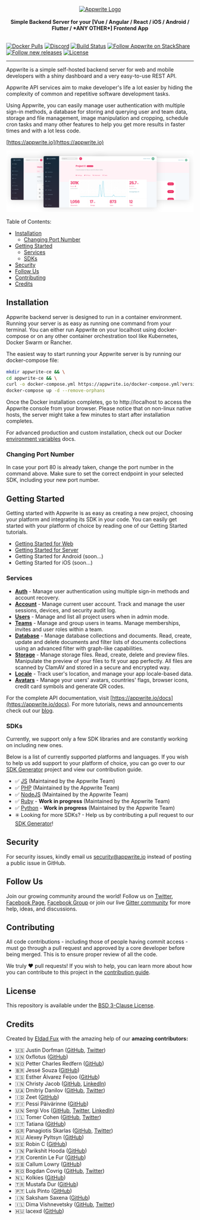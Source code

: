 <p align="center">
    <a href="https://appwrite.io" target="_blank"><img width="260" height="39" src="https://appwrite.io/images/github-logo.png" alt="Appwrite Logo"></a>
    <br />
    <br />
    <b>Simple Backend Server for your [Vue / Angular / React / iOS / Android / Flutter / *ANY OTHER*] Frontend App</b>
    <br />
    <br />
</p>

[![Docker Pulls](https://img.shields.io/docker/pulls/appwrite/appwrite.svg)](https://hub.docker.com/r/appwrite/appwrite)
[![Discord](https://img.shields.io/discord/564160730845151244)](https://discord.gg/GSeTUeA)
[![Build Status](https://travis-ci.org/appwrite/appwrite.svg?branch=master)](https://travis-ci.org/appwrite/appwrite)
[![Follow  Appwrite on StackShare](https://img.stackshare.io/misc/follow-on-stackshare-badge.svg)](https://stackshare.io/appwrite)
[![Follow new releases](https://app.releasly.co/assets/badges/badge-blue.svg)](https://app.releasly.co/sites/appwrite/appwrite?utm_source=github_badge)
[![License](https://img.shields.io/badge/License-BSD%203--Clause-blue.svg)](https://opensource.org/licenses/BSD-3-Clause)


---

Appwrite is a simple self-hosted backend server for web and mobile developers with a shiny dashboard and a very easy-to-use REST API.

Appwrite API services aim to make developer's life a lot easier by hiding the complexity of common and repetitive software development tasks.

Using Appwrite, you can easily manage user authentication with multiple sign-in methods, a database for storing and querying user and team data, storage and file management, image manipulation and cropping, schedule cron tasks and many other features to help you get more results in faster times and with a lot less code.

[https://appwrite.io](https://appwrite.io)

![Appwrite](public/images/github.png)

Table of Contents:

- [Installation](#installation)
  - [Changing Port Number](#changing-port-number)
- [Getting Started](#getting-started)
  - [Services](#services)
  - [SDKs](#sdks)
- [Security](#security)
- [Follow Us](#follow-us)
- [Contributing](#contributing)
- [Credits](#credits)
      
## Installation

Appwrite backend server is designed to run in a container environment. Running your server is as easy as running one command from your terminal. You can either run Appwrite on your localhost using docker-compose or on any other container orchestration tool like Kubernetes, Docker Swarm or Rancher.

The easiest way to start running your Appwrite server is by running our docker-compose file:

```bash
mkdir appwrite-ce && \
cd appwrite-ce && \
curl -o docker-compose.yml https://appwrite.io/docker-compose.yml?version=0.3.0 && \
docker-compose up -d --remove-orphans
```


Once the Docker installation completes, go to http://localhost to access the Appwrite console from your browser. Please notice that on non-linux native hosts, the server might take a few minutes to start after installation completes.


For advanced production and custom installation, check out our Docker [environment variables](docs/tutorials/environment-variables.md) docs.

### Changing Port Number

In case your port 80 is already taken, change the port number in the command above. Make sure to set the correct endpoint in your selected SDK, including your new port number.

## Getting Started

Getting started with Appwrite is as easy as creating a new project, choosing your platform and integrating its SDK in your code. You can easily get started with your platform of choice by reading one of our Getting Started tutorials.

* [Getting Started for Web](https://appwrite.io/docs/getting-started-for-web)
* [Getting Started for Server](https://appwrite.io/docs/getting-started-for-server)
* Getting Started for Android (soon...)
* Getting Started for iOS (soon...)

### Services

* [**Auth**](https://appwrite.io/docs/auth) - Manage user authentication using multiple sign-in methods and account recovery.
* [**Account**](https://appwrite.io/docs/account) - Manage current user account. Track and manage the user sessions, devices, and security audit log.
* [**Users**](https://appwrite.io/docs/users) - Manage and list all project users when in admin mode.
* [**Teams**](https://appwrite.io/docs/teams) - Manage and group users in teams. Manage memberships, invites and user roles within a team.
* [**Database**](https://appwrite.io/docs/database) - Manage database collections and documents. Read, create, update and delete documents and filter lists of documents collections using an advanced filter with graph-like capabilities.
* [**Storage**](https://appwrite.io/docs/storage) - Manage storage files. Read, create, delete and preview files. Manipulate the preview of your files to fit your app perfectly. All files are scanned by ClamAV and stored in a secure and encrypted way.
* [**Locale**](https://appwrite.io/docs/locale) - Track user's location, and manage your app locale-based data.
* [**Avatars**](https://appwrite.io/docs/avatars) - Manage your users' avatars, countries' flags, browser icons, credit card symbols and generate QR codes.

For the complete API documentation, visit [https://appwrite.io/docs](https://appwrite.io/docs). For more tutorials, news and announcements check out our [blog](https://medium.com/appwrite-io).

### SDKs

Currently, we support only a few SDK libraries and are constantly working on including new ones.

Below is a list of currently supported platforms and languages. If you wish to help us add support to your platform of choice, you can go over to our [SDK Generator](https://github.com/appwrite/sdk-generator) project and view our contribution guide.

* ✅ [JS](https://github.com/appwrite/sdk-for-js) (Maintained by the Appwrite Team)
* ✅ [PHP](https://github.com/appwrite/sdk-for-php) (Maintained by the Appwrite Team)
* ✅ [NodeJS](https://github.com/appwrite/sdk-for-node) (Maintained by the Appwrite Team)
* ✅ [Ruby](https://github.com/appwrite/sdk-for-ruby) - **Work in progress** (Maintained by the Appwrite Team)
* ✅ [Python](https://github.com/appwrite/sdk-for-python) - **Work in progress** (Maintained by the Appwrite Team)
* ✳️ Looking for more SDKs? - Help us by contributing a pull request to our [SDK Generator](https://github.com/appwrite/sdk-generator)!

## Security

For security issues, kindly email us [security@appwrite.io](mailto:security@appwrite.io) instead of posting a public issue in GitHub.

## Follow Us

Join our growing community around the world! Follow us on [Twitter](https://twitter.com/appwrite_io), [Facebook Page](https://www.facebook.com/appwrite.io), [Facebook Group](https://www.facebook.com/groups/appwrite.developers/) or join our live [Gitter community](https://gitter.im/appwrite/community) for more help, ideas, and discussions.

## Contributing

All code contributions - including those of people having commit access - must go through a pull request and approved by a core developer before being merged. This is to ensure proper review of all the code.

We truly ❤️ pull requests! If you wish to help, you can learn more about how you can contribute to this project in the [contribution guide](CONTRIBUTING.md).

## License

This repository is available under the [BSD 3-Clause License](./LICENSE).

## Credits

Created by [Eldad Fux](https://twitter.com/eldadfux) with the amazing help of our **amazing contributors:**

* 🇺🇸 Justin Dorfman ([GitHub](https://github.com/jdorfman), [Twitter](https://twitter.com/jdorfman))
* 🇺🇳 0xflotus ([GitHub](https://github.com/0xflotus))
* 🇳🇴 Petter Charles Redfern ([GitHub](https://github.com/Chaaarles))
* 🇧🇷 Jessé Souza ([GitHub](https://github.com/jessescn))
* 🇪🇸 Esther Álvarez Feijoo ([GitHub](https://github.com/EstherAF))
* 🇮🇳 Christy Jacob ([GitHub](https://github.com/christyjacob4), [LinkedIn](https://www.linkedin.com/in/christyjacob4/))
* 🇺🇦 Dmitriy Danilov ([GitHub](https://github.com/daniloff200), [Twitter](https://twitter.com/daniloff200))
* 🇮🇩 Zeet ([GitHub](https://github.com/Kiy4h))
* 🇫🇮 Pessi Päivärinne ([GitHub](https://github.com/pessip))
* 🇺🇳 Sergi Vos ([GitHub](https://github.com/sergivb01), [Twitter](https://twitter.com/sergivb01), [LinkedIn](https://www.linkedin.com/in/sergivb01/))
* 🇮🇱 Tomer Cohen ([GitHub](https://github.com/tomer), [Twitter](https://twitter.com/tomer))
* 🇮🇹 Tatiana ([GitHub](https://github.com/tacoelho))
* 🇬🇷 Panagiotis Skarlas ([GitHub](https://github.com/1qk1), [Twitter](https://twitter.com/qktweets))
* 🇷🇺 Alexey Pyltsyn ([GitHub](https://github.com/lex111))
* 🇩🇪 Robin C ([GitHub](https://github.com/Taminoful))
* 🇮🇳 Parikshit Hooda ([GitHub](https://github.com/Parikshit-Hooda))
* 🇫🇷 Corentin Le Fur ([GitHub](https://github.com/crtlf))
* 🇬🇧 Callum Lowry ([GitHub](https://github.com/Girxffe))
* 🇷🇴 Bogdan Covrig ([GitHub](https://github.com/BogDAAAMN), [Twitter](https://twitter.com/BogdanCovrig))
* 🇳🇱 Kolkies ([GitHub](https://github.com/kolkies.dev))
* 🇹🇷 Mustafa Dur ([GitHub](https://github.com/tosbaha))
* 🇵🇹 Luís Pinto ([GitHub](https://github.com/LiTO773))
* 🇮🇳 Saksham Saxena ([GitHub](https://github.com/sakkshm))
* 🇮🇱 Dima Vishnevetsky ([GitHub](https://github.com/dimshik100), [Twitter](https://twitter.com/dimshik100))
* 🇭🇺 lacexd ([GitHub](https://github.com/lacexd))
